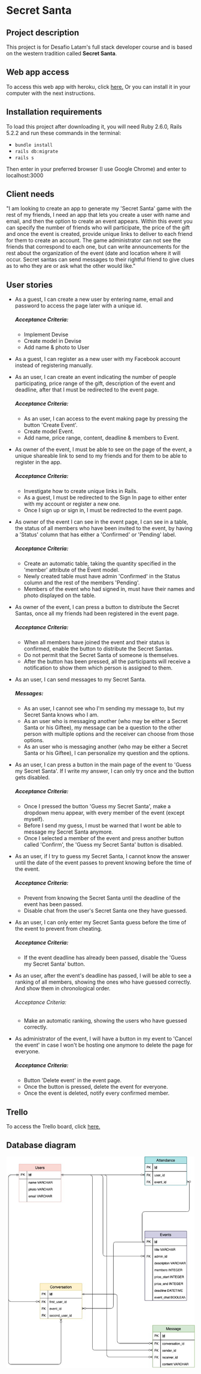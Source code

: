 # Secret Santa

## Project description

This project is for Desafio Latam's full stack developer course and is based on the western tradition called **Secret Santa**.

## Web app access

To access this web app with heroku, click [here.]() Or you can install it in your computer with the next instructions.

## Installation requirements

To load this project after downloading it, you will need Ruby 2.6.0, Rails 5.2.2 and run these commands in the terminal:
- `bundle install`
- `rails db:migrate`
- `rails s`

Then enter in your preferred browser (I use Google Chrome) and enter to localhost:3000

## Client needs

"I am looking to create an app to generate my 'Secret Santa' game with the rest of my friends, I need an app that lets you create a user with name and email, and then the option to create an event appears.
Within this event you can specify the number of friends who will participate, the price of the gift and once the event is created, provide unique links to deliver to each friend for them to create an account.
The game administrator can not see the friends that correspond to each one, but can write announcements for the rest about the organization of the event (date and location where it will occur.
Secret santas can send messages to their rightful friend to give clues as to who they are or ask what the other would like."

## User stories

- As a guest, I can create a new user by entering name, email and password  to access the page later with a unique id.
  ##### Acceptance Criteria:
  + Implement Devise
  + Create model in Devise
  + Add name & photo to User

- As a guest, I can register as a new user with my Facebook account instead of registering manually.

- As an user, I can create an event indicating the number of people participating, price range of the gift, description of the event and deadline, after that I must be redirected to the event page.
  ##### Acceptance Criteria:
  + As an user, I can access to the event making page by pressing the button 'Create Event'.
  + Create model Event.
  + Add name, price range, content, deadline & members to Event.

- As owner of the event, I must be able to see on the page of the event, a unique shareable link to send to my friends and for them to be able to register in the app.
  ##### Acceptance Criteria:
  + Investigate how to create unique links in Rails.
  + As a guest, I must be redirected to the Sign In page to either enter with my account or register a new one.
  + Once I sign up or sign in, I must be redirected to the event page.

- As owner of the event I can see in the event page, I can see in a table, the status of all members who have been invited to the event, by having a 'Status' column that has either a 'Confirmed' or 'Pending' label.
  ##### Acceptance Criteria:
  + Create an automatic table, taking the quantity specified in the 'member' attribute of the Event model.
  + Newly created table must have admin 'Confirmed' in the Status column and the rest of the members 'Pending'.
  + Members of the event who had signed in, must have their names and photo displayed on the table.

- As owner of the event, I can press a button to distribute the Secret Santas, once all my friends had been registered in the event page.
  ##### Acceptance Criteria:
    + When all members have joined the event and their status is confirmed, enable the button to distribute the Secret Santas.
    + Do not permit that the Secret Santa of someone is themselves.
    + After the button has been pressed, all the participants will receive a notification to show them which person is assigned to them.

- As an user, I can send messages to my Secret Santa.
  ##### Messages:
    + As an user, I cannot see who I'm sending my message to, but my Secret Santa knows who I am.
    + As an user who is messaging another (who may be either a Secret Santa or his Giftee), my message can be a question to the other person with multiple options and the receiver can choose from those options.
    + As an user who is messaging another (who may be either a Secret Santa or his Giftee), I can personalize my question and the options.

- As an user, I can press a button in the main page of the event to 'Guess my Secret Santa'. If I write my answer, I can only try once and the button gets disabled.
  ##### Acceptance Criteria:
  + Once I pressed the button 'Guess my Secret Santa', make a dropdown menu appear, with every member of the event (except myself).
  + Before I send my guess, I must be warned that I wont be able to message my Secret Santa anymore.
  + Once I selected a member of the event and press another button called 'Confirm', the 'Guess my Secret Santa' button is disabled.

- As an user, if I try to guess my Secret Santa, I cannot know the answer until the date of the event passes to prevent knowing before the time of the event.
  ##### Acceptance Criteria:
  + Prevent from knowing the Secret Santa until the deadline of the event has been passed.
  + Disable chat from the user's Secret Santa one they have guessed.

- As an user, I can only enter my Secret Santa guess before the time of the event to prevent from cheating.
  ##### Acceptance Criteria:
  + If the event deadline has already been passed, disable the 'Guess my Secret Santa' button.

- As an user, after the event's deadline has passed, I will be able to see a ranking of all members, showing the ones who have guessed correctly. And show them in chronological order.
  ###### Acceptance Criteria:
  + Make an automatic ranking, showing the users who have guessed correctly.

- As administrator of the event, I will have a button in my event to 'Cancel the event' in case I won't be hosting one anymore to delete the page for everyone.
  ##### Acceptance Criteria:
  + Button 'Delete event' in the event page.
  + Once the button is pressed, delete the event for everyone.
  + Once the event is deleted, notify every confirmed member.

## Trello

To access the Trello board, click [here.](https://trello.com/b/y0S0UhIl/secret-santa-proyecto-final-desafio-fullstack)

## Database diagram

![Diagrama](app/assets/images/diagrama-secretsanta.jpg)